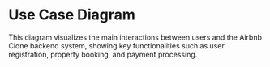 
# Use Case Diagram

This diagram visualizes the main interactions between users and the Airbnb Clone backend system, 
showing key functionalities such as user registration, property booking, and payment processing.

